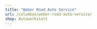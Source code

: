 ```yaml
---
title: "Weber Road Auto Service"
url: /columbus/weber-road-auto-service/
shop: Autowerkstatt
---
```

